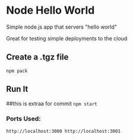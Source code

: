 # Node Hello World

Simple node.js app that servers "hello world"

Great for testing simple deployments to the cloud

## Create a .tgz file

`npm pack`

## Run It
##this is extraa for commit
`npm start`

### Ports Used:
`http://localhost:3000
http://localhost:3001`
